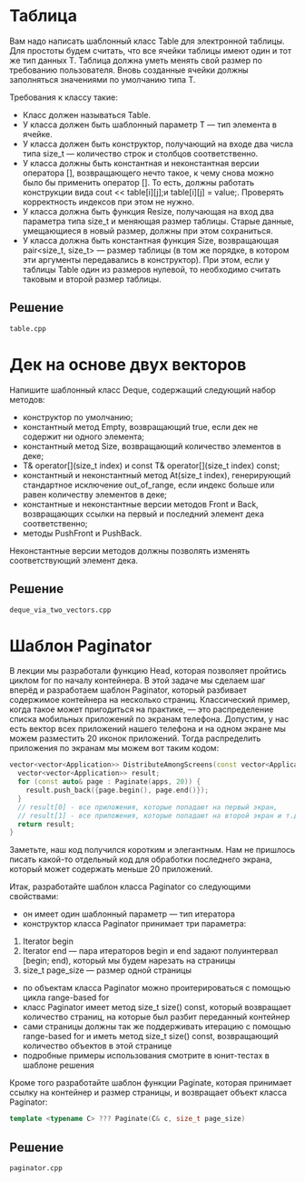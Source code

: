 # Таблица

Вам надо написать шаблонный класс Table для электронной таблицы. Для простоты будем считать, что все ячейки таблицы имеют один и тот же тип данных T. Таблица должна уметь менять свой размер по требованию пользователя. Вновь созданные ячейки должны заполняться значениями по умолчанию типа T.

Требования к классу такие:
* Класс должен называться Table.
* У класса должен быть шаблонный параметр T — тип элемента в ячейке.
* У класса должен быть конструктор, получающий на входе два числа типа size_t — количество строк и столбцов соответственно.
* У класса должны быть константная и неконстантная версии оператора [], возвращающего нечто такое, к чему снова можно было бы применить оператор []. То есть, должны работать конструкции вида cout << table[i][j];и table[i][j] = value;. Проверять корректность индексов при этом не нужно.
* У класса должна быть функция Resize, получающая на вход два параметра типа size_t и меняющая размер таблицы. Старые данные, умещающиеся в новый размер, должны при этом сохраниться.
* У класса должна быть константная функция Size, возвращающая pair<size_t, size_t> — размер таблицы (в том же порядке, в котором эти аргументы передавались в конструктор). При этом, если у таблицы Table один из размеров нулевой, то необходимо считать таковым и второй размер таблицы.

## Решение
    table.cpp

# Дек на основе двух векторов

Напишите шаблонный класс Deque, содержащий следующий набор методов:
* конструктор по умолчанию;
* константный метод Empty, возвращающий true, если дек не содержит ни одного элемента;
* константный метод Size, возвращающий количество элементов в деке;
* T& operator[](size_t index) и const T& operator[](size_t index) const;
* константный и неконстантный метод At(size_t index), генерирующий стандартное исключение out_of_range, если индекс больше или равен количеству элементов в деке;
* константные и неконстантные версии методов Front и Back, возвращающих ссылки на первый и последний элемент дека соответственно;
* методы PushFront и PushBack.

Неконстантные версии методов должны позволять изменять соответствующий элемент дека.

## Решение
    deque_via_two_vectors.cpp

# Шаблон Paginator

В лекции мы разработали функцию Head, которая позволяет пройтись циклом for по началу контейнера. В этой задаче мы сделаем шаг вперёд и разработаем шаблон Paginator, который разбивает содержимое контейнера на несколько страниц. Классический пример, когда такое может пригодиться на практике, — это распределение списка мобильных приложений по экранам телефона. Допустим, у нас есть вектор всех приложений нашего телефона и на одном экране мы можем разместить 20 иконок приложений. Тогда распределить приложения по экранам мы можем вот таким кодом:

```cpp
vector<vector<Application>> DistributeAmongScreens(const vector<Application>& apps) {
  vector<vector<Application>> result;
  for (const auto& page : Paginate(apps, 20)) {
    result.push_back({page.begin(), page.end()});
  }
  // result[0] - все приложения, которые попадают на первый экран,
  // result[1] - все приложения, которые попадают на второй экран и т.д.
  return result;
}
```
Заметьте, наш код получился коротким и элегантным. Нам не пришлось писать какой-то отдельный код для обработки последнего экрана, который может содержать меньше 20 приложений.

Итак, разработайте шаблон класса Paginator со следующими свойствами:  
* он имеет один шаблонный параметр — тип итератора
* конструктор класса Paginator<Iterator> принимает три параметра: 
1. Iterator begin 
2. Iterator end — пара итераторов begin и end задают полуинтервал [begin; end), который мы будем нарезать на страницы 
3. size_t page_size — размер одной страницы
* по объектам класса Paginator<Iterator> можно проитерироваться с помощью цикла range-based for 
* класс Paginator<Iterator> имеет метод size_t size() const, который возвращает количество страниц, на которые был разбит переданный контейнер 
* сами страницы должны так же поддерживать итерацию с помощью range-based for и иметь метод size_t size() const, возвращающий количество объектов в этой странице 
* подробные примеры использования смотрите в юнит-тестах в шаблоне решения

Кроме того разработайте шаблон функции Paginate, которая принимает ссылку на контейнер и размер страницы, и возвращает объект класса Paginator<It>: 

```cpp
template <typename C> ??? Paginate(C& c, size_t page_size)
```

## Решение
    paginator.cpp

